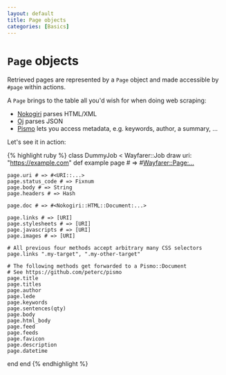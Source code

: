 ```yaml
---
layout: default
title: Page objects
categories: [Basics]
---
```


# `Page` objects

Retrieved pages are represented by a `Page` object and made accessible by `#page` within actions.

A `Page` brings to the table all you'd wish for when doing web scraping:

* [Nokogiri](http://www.nokogiri.org) parses HTML/XML
* [Oj](https://github.com/ohler55/oj) parses JSON
* [Pismo](https://github.com/peterc/pismo) lets you access metadata, e.g. keywords, author, a summary, …

Let's see it in action:

{% highlight ruby %}
class DummyJob < Wayfarer::Job
  draw uri: "https://example.com"
  def example
    page # => #<Wayfarer::Page:...>

    page.uri # => #<URI::...>
    page.status_code # => Fixnum
    page.body # => String
    page.headers # => Hash

    page.doc # => #<Nokogiri::HTML::Document:...>

    page.links # => [URI]
    page.stylesheets # => [URI]
    page.javascripts # => [URI]
    page.images # => [URI]

    # All previous four methods accept arbitrary many CSS selectors
    page.links ".my-target", ".my-other-target"

    # The following methods get forwarded to a Pismo::Document
    # See https://github.com/peterc/pismo
    page.title
    page.titles
    page.author
    page.lede
    page.keywords
    page.sentences(qty)
    page.body
    page.html_body
    page.feed
    page.feeds
    page.favicon
    page.description
    page.datetime
  end
end
{% endhighlight %}
